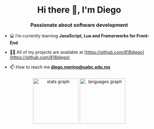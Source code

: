 ### <h1 align="center">Hi there 👋, I'm Diego</h1>
<h3 align="center">Passionate about software development</h3>

- 💻 I’m currently learning **JavaScript, Lua and Framerworks for Front-End**

- 👨‍💻 All of my projects are available at [https://github.com/818diego](https://github.com/818diego)

- 📫 How to reach me **diego.merino@uabc.edu.mx**

###

<div align="center">
  <img src="https://github-readme-stats.vercel.app/api?username=818diego&hide_title=false&hide_rank=false&show_icons=true&include_all_commits=true&count_private=true&disable_animations=false&theme=blue&locale=en&hide_border=false" height="150" alt="stats graph"  />
  <img src="https://github-readme-stats.vercel.app/api/top-langs?username=818diego&locale=en&hide_title=false&layout=compact&card_width=320&langs_count=5&theme=blue&hide_border=false" height="150" alt="languages graph"  />
</div>

